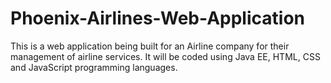 # Phoenix-Airlines-Web-Application
This is a web application being built for an Airline company for their management of airline services. It will be coded using Java EE, HTML, CSS and JavaScript programming languages. 

